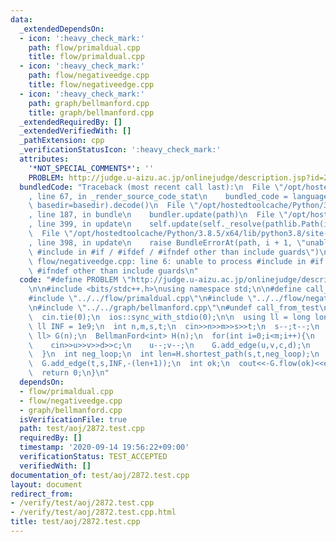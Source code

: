 ```yaml
---
data:
  _extendedDependsOn:
  - icon: ':heavy_check_mark:'
    path: flow/primaldual.cpp
    title: flow/primaldual.cpp
  - icon: ':heavy_check_mark:'
    path: flow/negativeedge.cpp
    title: flow/negativeedge.cpp
  - icon: ':heavy_check_mark:'
    path: graph/bellmanford.cpp
    title: graph/bellmanford.cpp
  _extendedRequiredBy: []
  _extendedVerifiedWith: []
  _pathExtension: cpp
  _verificationStatusIcon: ':heavy_check_mark:'
  attributes:
    '*NOT_SPECIAL_COMMENTS*': ''
    PROBLEM: http://judge.u-aizu.ac.jp/onlinejudge/description.jsp?id=2872
  bundledCode: "Traceback (most recent call last):\n  File \"/opt/hostedtoolcache/Python/3.8.5/x64/lib/python3.8/site-packages/onlinejudge_verify/documentation/build.py\"\
    , line 67, in _render_source_code_stat\n    bundled_code = language.bundle(stat.path,\
    \ basedir=basedir).decode()\n  File \"/opt/hostedtoolcache/Python/3.8.5/x64/lib/python3.8/site-packages/onlinejudge_verify/languages/cplusplus.py\"\
    , line 187, in bundle\n    bundler.update(path)\n  File \"/opt/hostedtoolcache/Python/3.8.5/x64/lib/python3.8/site-packages/onlinejudge_verify/languages/cplusplus_bundle.py\"\
    , line 399, in update\n    self.update(self._resolve(pathlib.Path(included), included_from=path))\n\
    \  File \"/opt/hostedtoolcache/Python/3.8.5/x64/lib/python3.8/site-packages/onlinejudge_verify/languages/cplusplus_bundle.py\"\
    , line 398, in update\n    raise BundleErrorAt(path, i + 1, \"unable to process\
    \ #include in #if / #ifdef / #ifndef other than include guards\")\nonlinejudge_verify.languages.cplusplus_bundle.BundleErrorAt:\
    \ flow/negativeedge.cpp: line 6: unable to process #include in #if / #ifdef /\
    \ #ifndef other than include guards\n"
  code: "#define PROBLEM \"http://judge.u-aizu.ac.jp/onlinejudge/description.jsp?id=2872\"\
    \n\n#include <bits/stdc++.h>\nusing namespace std;\n\n#define call_from_test\n\
    #include \"../../flow/primaldual.cpp\"\n#include \"../../flow/negativeedge.cpp\"\
    \n#include \"../../graph/bellmanford.cpp\"\n#undef call_from_test\n\nsigned main(){\n\
    \  cin.tie(0);\n  ios::sync_with_stdio(0);\n\n  using ll = long long;\n  const\
    \ ll INF = 1e9;\n  int n,m,s,t;\n  cin>>n>>m>>s>>t;\n  s--;t--;\n  NegativeEdge<ll,\
    \ ll> G(n);\n  BellmanFord<int> H(n);\n  for(int i=0;i<m;i++){\n    int u,v,d,c;\n\
    \    cin>>u>>v>>d>>c;\n    u--;v--;\n    G.add_edge(u,v,c,d);\n    H.add_edge(u,v,d);\n\
    \  }\n  int neg_loop;\n  int len=H.shortest_path(s,t,neg_loop);\n  assert(!neg_loop);\n\
    \  G.add_edge(t,s,INF,-(len+1));\n  int ok;\n  cout<<-G.flow(ok)<<endl;\n  assert(ok);\n\
    \  return 0;\n}\n"
  dependsOn:
  - flow/primaldual.cpp
  - flow/negativeedge.cpp
  - graph/bellmanford.cpp
  isVerificationFile: true
  path: test/aoj/2872.test.cpp
  requiredBy: []
  timestamp: '2020-09-14 19:56:22+09:00'
  verificationStatus: TEST_ACCEPTED
  verifiedWith: []
documentation_of: test/aoj/2872.test.cpp
layout: document
redirect_from:
- /verify/test/aoj/2872.test.cpp
- /verify/test/aoj/2872.test.cpp.html
title: test/aoj/2872.test.cpp
---
```

